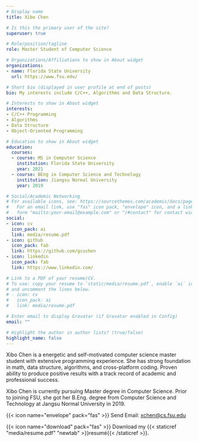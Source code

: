 ```yaml
---
# Display name
title: Xibo Chen

# Is this the primary user of the site?
superuser: true

# Role/position/tagline
role: Master Student of Computer Science

# Organizations/Affiliations to show in About widget
organizations:
- name: Florida State University
  url: https://www.fsu.edu/

# Short bio (displayed in user profile at end of posts)
bio: My interests include C/C++, Algorithms and Data Structure.

# Interests to show in About widget
interests:
- C/C++ Programming
- Algorithms
- Data Structure
- Object-Oriented Programming

# Education to show in About widget
education:
  courses:
  - course: MS in Computer Science
    institution: Florida State University
    year: 2021
  - course: BEng in Computer Science and Technology
    institution: Jiangsu Normal University
    year: 2019

# Social/Academic Networking
# For available icons, see: https://sourcethemes.com/academic/docs/page-builder/#icons
#   For an email link, use "fas" icon pack, "envelope" icon, and a link in the
#   form "mailto:your-email@example.com" or "/#contact" for contact widget.
social:
- icon: cv
  icon_pack: ai
  link: media/resume.pdf
- icon: github
  icon_pack: fab
  link: https://github.com/gcushen
- icon: linkedin
  icon_pack: fab
  link: https://www.linkedin.com/

# Link to a PDF of your resume/CV.
# To use: copy your resume to `static/media/resume.pdf`, enable `ai` icons in `params.toml`, 
# and uncomment the lines below.
# - icon: cv
#   icon_pack: ai
#   link: media/resume.pdf

# Enter email to display Gravatar (if Gravatar enabled in Config)
email: ""

# Highlight the author in author lists? (true/false)
highlight_name: false
---
```

Xibo Chen is a energetic and self-motivated computer science master student with extensive programming experience. She has strong foundation in math, data structure, algorithms, and cross-platform coding. Proven ability to produce positive results with a track record of academic and professional success.

Xibo Chen is currently pursuing Master degree in Computer Science. Prior to joining FSU, she got her B.Eng. degree from Computer Science and Technology at Jangsu Normal University in 2019.

{{< icon name="envelope" pack="fas" >}} Send Email: <a href="mailto:bli@cs.fsu.edu">xchen@cs.fsu.edu</a>

{{< icon name="download" pack="fas" >}} Download my {{< staticref "media/resume.pdf" "newtab" >}}resumé{{< /staticref >}}.
